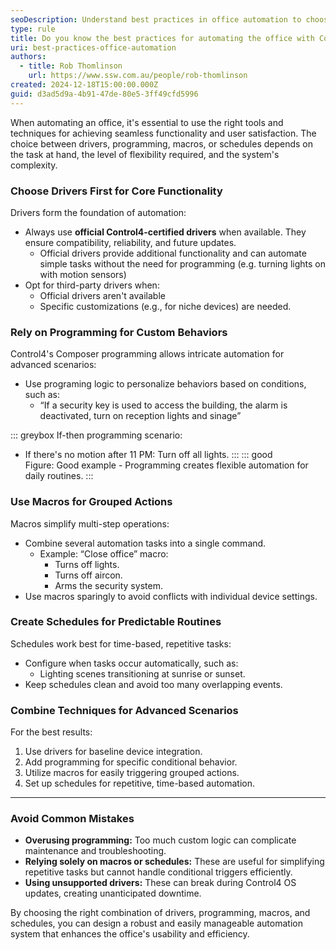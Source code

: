 ```yaml
---
seoDescription: Understand best practices in office automation to choose between drivers, programming, macros, and schedules for efficient Control4 systems.
type: rule
title: Do you know the best practices for automating the office with Control4?
uri: best-practices-office-automation
authors:
  - title: Rob Thomlinson
    url: https://www.ssw.com.au/people/rob-thomlinson
created: 2024-12-18T15:00:00.000Z
guid: d3ad5d9a-4b91-47de-80e5-3ff49cfd5996
---
```


When automating an office, it's essential to use the right tools and techniques for achieving seamless functionality and user satisfaction. The choice between drivers, programming, macros, or schedules depends on the task at hand, the level of flexibility required, and the system's complexity.

<!--endintro-->

### Choose Drivers First for Core Functionality

Drivers form the foundation of automation:
- Always use **official Control4-certified drivers** when available. They ensure compatibility, reliability, and future updates.
  - Official drivers provide additional functionality and can automate simple tasks without the need for programming (e.g. turning lights on with motion sensors)
- Opt for third-party drivers when:
  - Official drivers aren't available
  - Specific customizations (e.g., for niche devices) are needed.

### Rely on Programming for Custom Behaviors

Control4's Composer programming allows intricate automation for advanced scenarios:
- Use programing logic to personalize behaviors based on conditions, such as:
  - “If a security key is used to access the building, the alarm is deactivated, turn on reception lights and sinage”

::: greybox
If-then programming scenario:
- If there's no motion after 11 PM: Turn off all lights.
:::
::: good  
Figure: Good example - Programming creates flexible automation for daily routines.
:::

### Use Macros for Grouped Actions

Macros simplify multi-step operations:
- Combine several automation tasks into a single command.
  - Example: “Close office” macro:
    - Turns off lights.
    - Turns off aircon.
    - Arms the security system.
- Use macros sparingly to avoid conflicts with individual device settings.

### Create Schedules for Predictable Routines

Schedules work best for time-based, repetitive tasks:
- Configure when tasks occur automatically, such as:
  - Lighting scenes transitioning at sunrise or sunset.
- Keep schedules clean and avoid too many overlapping events.

### Combine Techniques for Advanced Scenarios

For the best results:
1. Use drivers for baseline device integration.
2. Add programming for specific conditional behavior.
3. Utilize macros for easily triggering grouped actions.
4. Set up schedules for repetitive, time-based automation.

---

### Avoid Common Mistakes

- **Overusing programming:** Too much custom logic can complicate maintenance and troubleshooting.
- **Relying solely on macros or schedules:** These are useful for simplifying repetitive tasks but cannot handle conditional triggers efficiently.
- **Using unsupported drivers:** These can break during Control4 OS updates, creating unanticipated downtime.

By choosing the right combination of drivers, programming, macros, and schedules, you can design a robust and easily manageable automation system that enhances the office's usability and efficiency.

